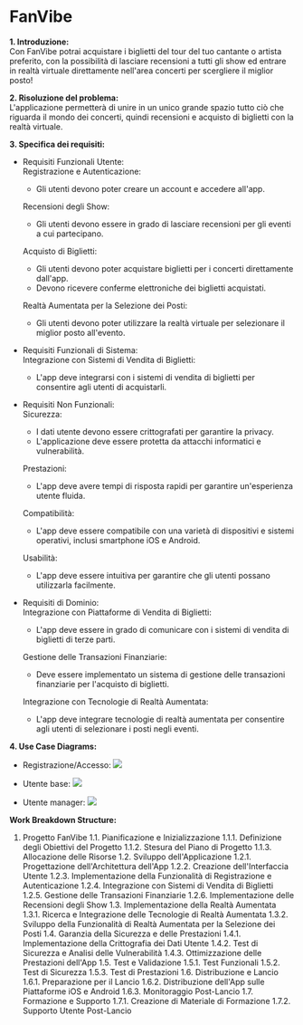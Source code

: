 # FanVibe

**1. Introduzione:**<br>
  Con FanVibe potrai acquistare i biglietti del tour del tuo cantante o artista preferito, con la possibilità di lasciare recensioni a tutti gli show ed entrare in realtà virtuale direttamente nell'area concerti per scergliere il miglior posto!

**2. Risoluzione del problema:**<br>
   L'applicazione permetterà di unire in un unico grande spazio tutto ciò che riguarda il mondo dei concerti, quindi recensioni e acquisto di biglietti con la realtà virtuale.

**3. Specifica dei requisiti:**
  - Requisiti Funzionali Utente:<br>
      Registrazione e Autenticazione:
      - Gli utenti devono poter creare un account e accedere all'app.
              
      Recensioni degli Show:
      - Gli utenti devono essere in grado di lasciare recensioni per gli eventi a cui partecipano.
      
      Acquisto di Biglietti:
      - Gli utenti devono poter acquistare biglietti per i concerti direttamente dall'app.
      - Devono ricevere conferme elettroniche dei biglietti acquistati.

      Realtà Aumentata per la Selezione dei Posti:
      - Gli utenti devono poter utilizzare la realtà virtuale per selezionare il miglior posto all'evento.
      
  - Requisiti Funzionali di Sistema:<br>
      Integrazione con Sistemi di Vendita di Biglietti:
      - L'app deve integrarsi con i sistemi di vendita di biglietti per consentire agli utenti di acquistarli.
      
  - Requisiti Non Funzionali:<br>
      Sicurezza:
      - I dati utente devono essere crittografati per garantire la privacy.
      - L'applicazione deve essere protetta da attacchi informatici e vulnerabilità.
      
      Prestazioni:
      - L'app deve avere tempi di risposta rapidi per garantire un'esperienza utente fluida.
      
      Compatibilità:
      - L'app deve essere compatibile con una varietà di dispositivi e sistemi operativi, inclusi smartphone iOS e Android.
      
      Usabilità:
      - L'app deve essere intuitiva per garantire che gli utenti possano utilizzarla facilmente.
  
  - Requisiti di Dominio:<br>
      Integrazione con Piattaforme di Vendita di Biglietti:
      - L'app deve essere in grado di comunicare con i sistemi di vendita di biglietti di terze parti.
      
      Gestione delle Transazioni Finanziarie:
      - Deve essere implementato un sistema di gestione delle transazioni finanziarie per l'acquisto di biglietti.
      
      Integrazione con Tecnologie di Realtà Aumentata:
      - L'app deve integrare tecnologie di realtà aumentata per consentire agli utenti di selezionare i posti negli eventi.

**4. Use Case Diagrams:**<br>
  - Registrazione/Accesso:
    <img src="http://yuml.me/diagram/scruffy/usecase/[Utente]-(Registrazione),(Registrazione)>(Inserire Email),(Inserire Email)>(Conferma Email),(Registrazione)>(Inserire Password),(Inserire Password)>(Conferma Password),(Accesso)<(Autenticazione a due fattori),(Registrazione)>(Inserire Nome),(Registrazione)>(Inserire Cognome),(Registrazione)>(Inserire Data di nascita),(Registrazione)>(Inserire Numero di telefono),(Inserire numero di telefono)>(Verifica con SMS),[Utente]-(Accesso),(Accesso)>(Inserire Email),(Accesso)>(Inserire Password)">

  - Utente base:
    <img src="http://yuml.me/diagram/scruffy/usecase/[Utente base]-(Selezionare eventi),[Utente base]-(Visualizza profilo utente),[Utente base]-(Logout),[Utente base]-(Acquisto biglietti),[Utente base]-(Invia recensioni),[Utente base]-(Leggere recensioni),(Selezionare eventi)<(Ricerca eventi),(Invia recensioni)>(Lasciare da 1 a 5 stelle),(Invia recensioni)<(Descrivere la recensione),(Acquisto biglietti)>(Selezione dei posti),(Selezione dei posti)<(Visualizzatore VR),(Acquisto biglietti)>(Selezione quantità biglietti),(Acquisto biglietti)>(Inserire nominativo per ogni biglietto),(Acquisto biglietti)>(Pagamento),(Pagamento)>(Inserire dati pagamento),[Sistema bancario]-(Inserire dati pagamento),(Acquisto biglietti)>(Invio biglietti via Email),[Servizi Email]-(Invio biglietti via Email)">

  - Utente manager:
    <img src="http://yuml.me/diagram/scruffy/usecase/[Utente manager]-(Inserimento eventi),(Inserimento eventi)>(Inserimento dati evento),(Inserimento dati evento)<(Seleziona file per visualizzatore VR),[Utente manager]-(Visualizza profilo utente),[Utente manager]-(Logout),[Utente manager]-(Rispondere alle recensioni),[Utente manager]-(Segnalare una recensione)">

**Work Breakdown Structure:**<br>
1. Progetto FanVibe
   1.1. Pianificazione e Inizializzazione
       1.1.1. Definizione degli Obiettivi del Progetto
       1.1.2. Stesura del Piano di Progetto
       1.1.3. Allocazione delle Risorse
   1.2. Sviluppo dell'Applicazione
       1.2.1. Progettazione dell'Architettura dell'App
       1.2.2. Creazione dell'Interfaccia Utente
       1.2.3. Implementazione della Funzionalità di Registrazione e Autenticazione
       1.2.4. Integrazione con Sistemi di Vendita di Biglietti
       1.2.5. Gestione delle Transazioni Finanziarie
       1.2.6. Implementazione delle Recensioni degli Show
   1.3. Implementazione della Realtà Aumentata
       1.3.1. Ricerca e Integrazione delle Tecnologie di Realtà Aumentata
       1.3.2. Sviluppo della Funzionalità di Realtà Aumentata per la Selezione dei Posti
   1.4. Garanzia della Sicurezza e delle Prestazioni
       1.4.1. Implementazione della Crittografia dei Dati Utente
       1.4.2. Test di Sicurezza e Analisi delle Vulnerabilità
       1.4.3. Ottimizzazione delle Prestazioni dell'App
   1.5. Test e Validazione
       1.5.1. Test Funzionali
       1.5.2. Test di Sicurezza
       1.5.3. Test di Prestazioni
   1.6. Distribuzione e Lancio
       1.6.1. Preparazione per il Lancio
       1.6.2. Distribuzione dell'App sulle Piattaforme iOS e Android
       1.6.3. Monitoraggio Post-Lancio
   1.7. Formazione e Supporto
       1.7.1. Creazione di Materiale di Formazione
       1.7.2. Supporto Utente Post-Lancio
